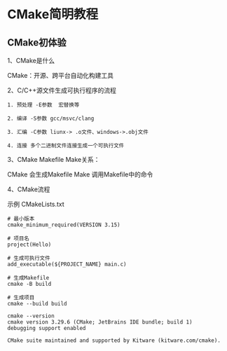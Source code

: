 # CMake简明教程

## CMake初体验

1、CMake是什么

CMake：开源、跨平台自动化构建工具

2、C/C++源文件生成可执行程序的流程

```shell
1. 预处理 -E参数  宏替换等

2. 编译 -S参数 gcc/msvc/clang 

3. 汇编 -C参数 liunx-> .o文件、windows->.obj文件

4. 连接 多个二进制文件连接生成一个可执行文件
```

3、CMake Makefile Make关系：

CMake 会生成Makefile
Make 调用Makefile中的命令

4、CMake流程

示例 CMakeLists.txt

```shell
# 最小版本
cmake_minimum_required(VERSION 3.15)

# 项目名
project(Hello)

# 生成可执行文件
add_executable(${PROJECT_NAME} main.c)

```

```shell
# 生成Makefile
cmake -B build

# 生成项目
cmake --build build
```

```shell
cmake --version
cmake version 3.29.6 (CMake; JetBrains IDE bundle; build 1)
debugging support enabled

CMake suite maintained and supported by Kitware (kitware.com/cmake).
```
